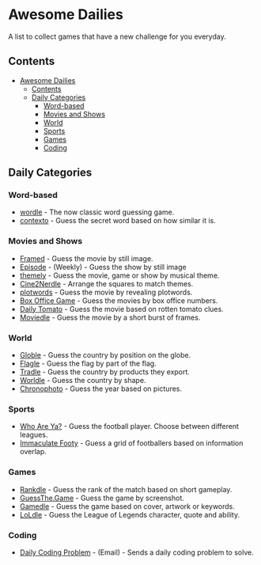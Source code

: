 # Awesome Dailies

A list to collect games that have a new challenge for you everyday.

## Contents

- [Awesome Dailies](#awesome-dailies)
  - [Contents](#contents)
  - [Daily Categories](#daily-categories)
    - [Word-based](#word-based)
    - [Movies and Shows](#movies-and-shows)
    - [World](#world)
    - [Sports](#sports)
    - [Games](#games)
    - [Coding](#coding)


## Daily Categories

### Word-based

- [wordle](https://www.nytimes.com/games/wordle/index.html) - The now classic word guessing game.
- [contexto](https://contexto.me/) - Guess the secret word based on how similar it is.


### Movies and Shows

- [Framed](https://framed.wtf/) - Guess the movie by still image.
- [Episode](https://episode.wtf/) - (Weekly) - Guess the show by still image
- [themely](https://themely.abshari.com/) - Guess the movie, game or show by musical theme.
- [Cine2Nerdle](https://www.cinenerdle2.app/) - Arrange the squares to match themes.
- [plotwords](https://plotwords.com/daily) - Guess the movie by revealing plotwords.
- [Box Office Game](https://boxofficega.me/) - Guess the movies by box office numbers.
- [Daily Tomato](https://www.rottentomatoes.com/movie-trivia/) - Guess the movie based on rotten tomato clues.
- [Moviedle](https://likewisetv.com/arcade/moviedle) - Guess the movie by a short burst of frames.

### World

- [Globle](https://globle.org/?) - Guess the country by position on the globe.
- [Flagle](https://flagle.gg/) - Guess the flag by part of the flag.
- [Tradle](https://oec.world/en/tradle/) - Guess the country by products they export.
- [Worldle](https://worldle.teuteuf.fr/) - Guess the country by shape.
- [Chronophoto](https://www.chronophoto.app/daily.html) - Guess the year based on pictures. 

### Sports

- [Who Are Ya?](https://playfootball.games/who-are-ya) - Guess the football player. Choose between different leagues.
- [Immaculate Footy](https://www.immaculatefooty.com/) - Guess a grid of footballers based on information overlap.

### Games

- [Rankdle](https://rankdle.com/) - Guess the rank of the match based on short gameplay.
- [GuessThe.Game](https://guessthe.game/) - Guess the game by screenshot.
- [Gamedle](https://www.gamedle.wtf/) - Guess the game based on cover, artwork or keywords.
- [LoLdle](https://loldle.net/) - Guess the League of Legends character, quote and ability.

### Coding

- [Daily Coding Problem](https://www.dailycodingproblem.com/) - (Email) - Sends a daily coding problem to solve.
